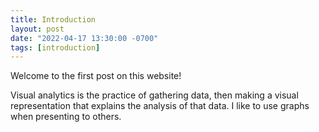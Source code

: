 ```yaml
---
title: Introduction
layout: post
date: "2022-04-17 13:30:00 -0700"
tags: [introduction]
---
```


Welcome to the first post on this website!

Visual analytics is the practice of gathering data, then making a visual representation that explains the analysis of that data. I like to use graphs when presenting to others.
